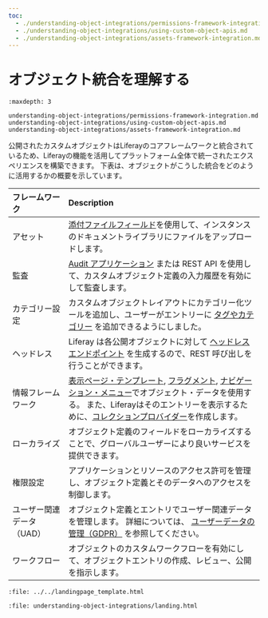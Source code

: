 ```yaml
---
toc:
  - ./understanding-object-integrations/permissions-framework-integration.md
  - ./understanding-object-integrations/using-custom-object-apis.md
  - ./understanding-object-integrations/assets-framework-integration.md
---
```

# オブジェクト統合を理解する

```{toctree}
:maxdepth: 3

understanding-object-integrations/permissions-framework-integration.md
understanding-object-integrations/using-custom-object-apis.md
understanding-object-integrations/assets-framework-integration.md
```

公開されたカスタムオブジェクトはLiferayのコアフレームワークと統合されているため、Liferayの機能を活用してプラットフォーム全体で統一されたエクスペリエンスを構築できます。 下表は、オブジェクトがこうした統合をどのように活用するかの概要を示しています。

| フレームワーク        | Description                                                                                                                                                                                                                                                                                                                                                                                                                     |
|:-------------- |:------------------------------------------------------------------------------------------------------------------------------------------------------------------------------------------------------------------------------------------------------------------------------------------------------------------------------------------------------------------------------------------------------------------------------- |
| アセット           | [添付ファイルフィールド](./creating-and-managing-objects/fields/attachment-fields.md)を使用して、インスタンスのドキュメントライブラリにファイルをアップロードします。                                                                                                                                                                                                                                                                                                              |
| 監査             | [Audit アプリケーション](./creating-and-managing-objects/auditing-object-definition-events.md) または REST API を使用して、カスタムオブジェクト定義の入力履歴を有効にして監査します。                                                                                                                                                                                                                                                                                         |
| カテゴリー設定        | カスタムオブジェクトレイアウトにカテゴリー化ツールを追加し、ユーザーがエントリーに [タグやカテゴリー](./creating-and-managing-objects/layouts/designing-object-layouts.md#adding-categorization) を追加できるようにしました。                                                                                                                                                                                                                                                                  |
| ヘッドレス          | Liferay は各公開オブジェクトに対して [ヘッドレスエンドポイント](./understanding-object-integrations/using-custom-object-apis.md) を生成するので、REST 呼び出しを行うことができます。 <!-- TASK: Add GraphQL when supported.-->                                                                                                                                                                                                                                                               |
| 情報フレームワーク      | [表示ページ・テンプレート](../../site-building/displaying-content/using-display-page-templates.md), [フラグメント](../../site-building/creating-pages/page-fragments-and-widgets/using-fragments.md), [ナビゲーション・メニュー](../../site-building/site-navigation/using-the-navigation-menus-application.md)でオブジェクト・データを使用する。 また、Liferayはそのエントリーを表示するために、[コレクションプロバイダー](../../content-authoring-and-management/collections-and-collection-pages.md)を作成します。 |
| ローカライズ         | オブジェクト定義のフィールドをローカライズすることで、グローバルユーザーにより良いサービスを提供できます。                                                                                                                                                                                                                                                                                                                                                                           |
| 権限設定           | アプリケーションとリソースのアクセス許可を管理し、オブジェクト定義とそのデータへのアクセスを制御します。                                                                                                                                                                                                                                                                                                                                                                            |
| ユーザー関連データ（UAD） | オブジェクト定義とエントリでユーザー関連データを管理します。 詳細については、 [ユーザーデータの管理（GDPR）](../../users-and-permissions/managing-user-data.md) を参照してください。                                                                                                                                                                                                                                                                                                        |
| ワークフロー         | オブジェクトのカスタムワークフローを有効にして、オブジェクトエントリの作成、レビュー、公開を指示します。                                                                                                                                                                                                                                                                                                                                                                            |

<!-- TASK: Add the following integrations when ready -->
<!-- | Job Scheduler | Use the [Job Scheduler](../core-frameworks/job-scheduler-framework/using-job-scheduler.m) application to run Talend data integration tasks (e.g., bulk imports, data syncs). You can run them manually or schedule them to run at regular intervals. |-->
<!-- | Publications |  | -->

```{raw} html
:file: ../../landingpage_template.html
```

```{raw} html
:file: understanding-object-integrations/landing.html
```